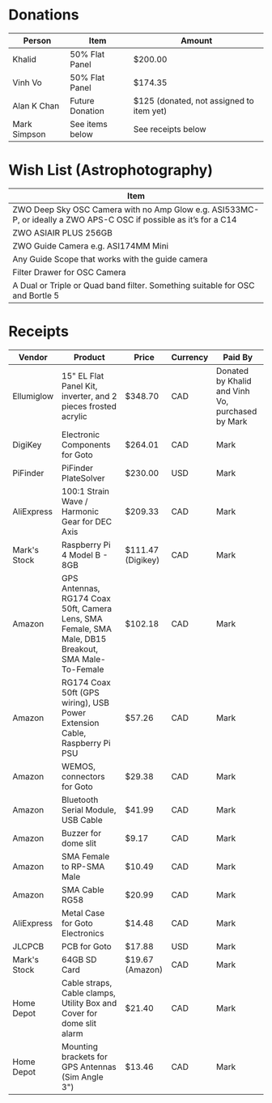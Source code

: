 # Donations

| Person | Item | Amount |
| ------ | ---- | ------ | 
| Khalid | 50% Flat Panel | $200.00 |
| Vinh Vo | 50% Flat Panel | $174.35 |
| Alan K Chan | Future Donation | $125 (donated, not assigned to item yet) |
| Mark Simpson | See items below | See receipts below |

# Wish List (Astrophotography)

| Item | 
| ---- |
| ZWO Deep Sky OSC Camera with no Amp Glow e.g. ASI533MC-P, or ideally a ZWO APS-C OSC if possible as it’s for a C14 |
| ZWO ASIAIR PLUS 256GB |
| ZWO Guide Camera e.g. ASI174MM Mini |
| Any Guide Scope that works with the guide camera |
| Filter Drawer for OSC Camera |
| A Dual or Triple or Quad band filter.  Something suitable for OSC and Bortle 5 |

# Receipts

| Vendor | Product | Price | Currency | Paid By |
| ------ | ------- | ----- | -------- | ------- |
| Ellumiglow | 15" EL Flat Panel Kit, inverter, and 2 pieces frosted acrylic | $348.70 | CAD | Donated by Khalid and Vinh Vo, purchased by Mark |
| DigiKey | Electronic Components for Goto | $264.01 | CAD | Mark |
| PiFinder | PiFinder PlateSolver | $230.00 | USD | Mark |
| AliExpress | 100:1 Strain Wave / Harmonic Gear for DEC Axis | $209.33 | CAD | Mark | 
| Mark's Stock | Raspberry Pi 4 Model B - 8GB | $111.47 (Digikey) | CAD | Mark |
| Amazon | GPS Antennas, RG174 Coax 50ft, Camera Lens, SMA Female, SMA Male, DB15 Breakout, SMA Male-To-Female | $102.18 | CAD | Mark |
| Amazon | RG174 Coax 50ft (GPS wiring), USB Power Extension Cable, Raspberry Pi PSU | $57.26 | CAD | Mark |
| Amazon | WEMOS, connectors for Goto | $29.38 | CAD | Mark |
| Amazon | Bluetooth Serial Module, USB Cable | $41.99 | CAD | Mark | 
| Amazon | Buzzer for dome slit | $9.17 | CAD | Mark |
| Amazon | SMA Female to RP-SMA Male | $10.49 | CAD | Mark |
| Amazon | SMA Cable RG58 | $20.99 | CAD | Mark |
| AliExpress | Metal Case for Goto Electronics | $14.48 | CAD | Mark |
| JLCPCB | PCB for Goto | $17.88 | USD | Mark |
| Mark's Stock | 64GB SD Card | $19.67 (Amazon) | CAD | Mark |
| Home Depot | Cable straps, Cable clamps, Utility Box and Cover for dome slit alarm | $21.40 | CAD | Mark |
| Home Depot | Mounting brackets for GPS Antennas (Sim Angle 3") | $13.46 | CAD | Mark |


